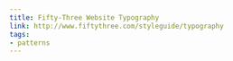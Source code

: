 ```yaml
---
title: Fifty-Three Website Typography
link: http://www.fiftythree.com/styleguide/typography
tags: 
- patterns
---
```

